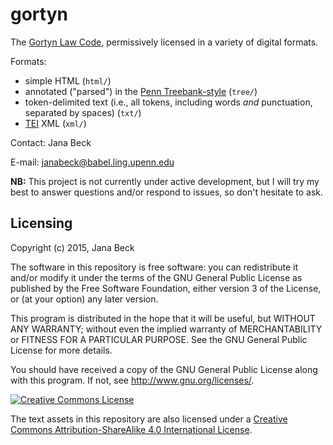 # gortyn

The [Gortyn Law Code](http://en.wikipedia.org/wiki/Gortyn_code 'Wikipedia: Gortyn Code'), permissively licensed in a variety of digital formats.

Formats:

- simple HTML (`html/`)
- annotated ("parsed") in the [Penn Treebank-style](http://www.ling.upenn.edu/~janabeck/greek-corpora.html 'Jana Beck: Parsed Corpora') (`tree/`)
- token-delimited text (i.e., all tokens, including words *and* punctuation, separated by spaces) (`txt/`)
- [TEI](http://www.tei-c.org/index.xml 'Text Encoding Initiative') XML (`xml/`)

Contact: Jana Beck

E-mail: janabeck@babel.ling.upenn.edu

**NB:** This project is not currently under active development, but I will try my best to answer questions and/or respond to issues, so don't hesitate to ask.

## Licensing

Copyright (c) 2015, Jana Beck

The software in this repository is free software: you can redistribute it and/or modify it under the terms of the GNU General Public License as published by the Free Software Foundation, either version 3 of the License, or (at your option) any later version.

This program is distributed in the hope that it will be useful, but WITHOUT ANY WARRANTY; without even the implied warranty of MERCHANTABILITY or FITNESS FOR A PARTICULAR PURPOSE. See the GNU General Public License for more details.

You should have received a copy of the GNU General Public License along with this program. If not, see <http://www.gnu.org/licenses/>.

<a rel="license" href="http://creativecommons.org/licenses/by-sa/4.0/"><img alt="Creative Commons License" style="border-width:0" src="https://i.creativecommons.org/l/by-sa/4.0/88x31.png" /></a>

The text assets in this repository are also licensed under a <a rel="license" href="http://creativecommons.org/licenses/by-sa/4.0/">Creative Commons Attribution-ShareAlike 4.0 International License</a>.
